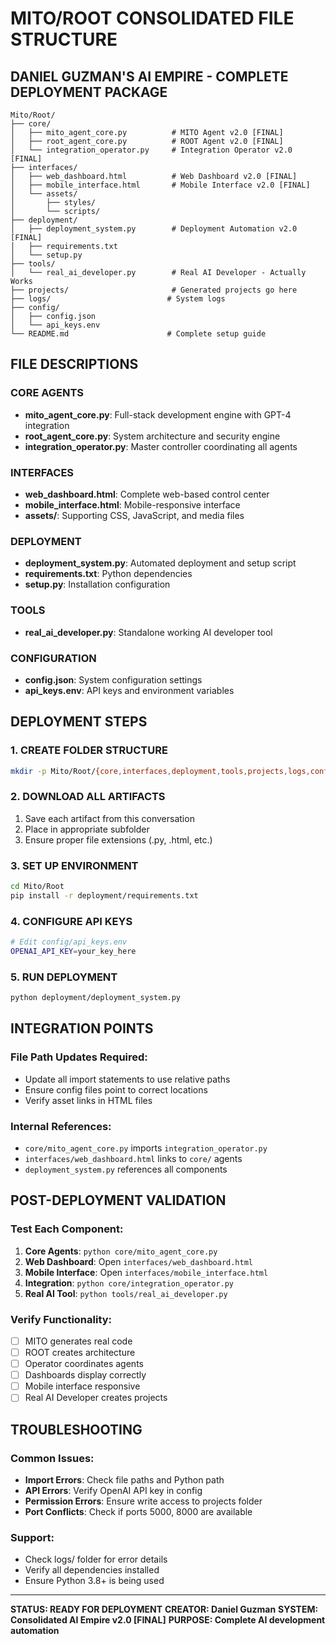 # MITO/ROOT CONSOLIDATED FILE STRUCTURE

## DANIEL GUZMAN'S AI EMPIRE - COMPLETE DEPLOYMENT PACKAGE

```
Mito/Root/
├── core/
│   ├── mito_agent_core.py          # MITO Agent v2.0 [FINAL]
│   ├── root_agent_core.py          # ROOT Agent v2.0 [FINAL]
│   └── integration_operator.py     # Integration Operator v2.0 [FINAL]
├── interfaces/
│   ├── web_dashboard.html          # Web Dashboard v2.0 [FINAL]
│   ├── mobile_interface.html       # Mobile Interface v2.0 [FINAL]
│   └── assets/
│       ├── styles/
│       └── scripts/
├── deployment/
│   ├── deployment_system.py        # Deployment Automation v2.0 [FINAL]
│   ├── requirements.txt
│   └── setup.py
├── tools/
│   └── real_ai_developer.py        # Real AI Developer - Actually Works
├── projects/                       # Generated projects go here
├── logs/                          # System logs
├── config/
│   ├── config.json
│   └── api_keys.env
└── README.md                      # Complete setup guide
```

## FILE DESCRIPTIONS

### CORE AGENTS
- **mito_agent_core.py**: Full-stack development engine with GPT-4 integration
- **root_agent_core.py**: System architecture and security engine
- **integration_operator.py**: Master controller coordinating all agents

### INTERFACES
- **web_dashboard.html**: Complete web-based control center
- **mobile_interface.html**: Mobile-responsive interface
- **assets/**: Supporting CSS, JavaScript, and media files

### DEPLOYMENT
- **deployment_system.py**: Automated deployment and setup script
- **requirements.txt**: Python dependencies
- **setup.py**: Installation configuration

### TOOLS
- **real_ai_developer.py**: Standalone working AI developer tool

### CONFIGURATION
- **config.json**: System configuration settings
- **api_keys.env**: API keys and environment variables

## DEPLOYMENT STEPS

### 1. CREATE FOLDER STRUCTURE
```bash
mkdir -p Mito/Root/{core,interfaces,deployment,tools,projects,logs,config}
```

### 2. DOWNLOAD ALL ARTIFACTS
1. Save each artifact from this conversation
2. Place in appropriate subfolder
3. Ensure proper file extensions (.py, .html, etc.)

### 3. SET UP ENVIRONMENT
```bash
cd Mito/Root
pip install -r deployment/requirements.txt
```

### 4. CONFIGURE API KEYS
```bash
# Edit config/api_keys.env
OPENAI_API_KEY=your_key_here
```

### 5. RUN DEPLOYMENT
```bash
python deployment/deployment_system.py
```

## INTEGRATION POINTS

### File Path Updates Required:
- Update all import statements to use relative paths
- Ensure config files point to correct locations
- Verify asset links in HTML files

### Internal References:
- `core/mito_agent_core.py` imports `integration_operator.py`
- `interfaces/web_dashboard.html` links to `core/` agents
- `deployment_system.py` references all components

## POST-DEPLOYMENT VALIDATION

### Test Each Component:
1. **Core Agents**: `python core/mito_agent_core.py`
2. **Web Dashboard**: Open `interfaces/web_dashboard.html`
3. **Mobile Interface**: Open `interfaces/mobile_interface.html`
4. **Integration**: `python core/integration_operator.py`
5. **Real AI Tool**: `python tools/real_ai_developer.py`

### Verify Functionality:
- [ ] MITO generates real code
- [ ] ROOT creates architecture
- [ ] Operator coordinates agents
- [ ] Dashboards display correctly
- [ ] Mobile interface responsive
- [ ] Real AI Developer creates projects

## TROUBLESHOOTING

### Common Issues:
- **Import Errors**: Check file paths and Python path
- **API Errors**: Verify OpenAI API key in config
- **Permission Errors**: Ensure write access to projects folder
- **Port Conflicts**: Check if ports 5000, 8000 are available

### Support:
- Check logs/ folder for error details
- Verify all dependencies installed
- Ensure Python 3.8+ is being used

---

**STATUS: READY FOR DEPLOYMENT**
**CREATOR: Daniel Guzman**
**SYSTEM: Consolidated AI Empire v2.0 [FINAL]**
**PURPOSE: Complete AI development automation**